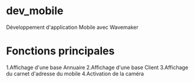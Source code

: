 dev_mobile
=============
Développement d'application Mobile avec Wavemaker

Fonctions principales
=====================
1.Affichage d'une base Annuaire
2.Affichage d'une base Client
3.Affichage du carnet d'adresse du mobile
4.Activation de la caméra